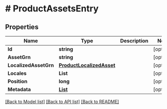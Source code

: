 # # ProductAssetsEntry


## Properties 


Name | Type | Description | Notes
------------ | ------------- | ------------- | -------------
**Id**| **string** |   | [optional]
**AssetGrn**| **string** |   | [optional]
**LocalizedAssetGrn**| [**ProductLocalizedAsset**](ProductLocalizedAsset.md) |   | [optional]
**Locales**| **List<string>** |   | [optional]
**Position**| **long** |   | [optional]
**Metadata**| [**List<ProductAssetsEntryMetadata>**](ProductAssetsEntryMetadata.md) |   | [optional]


[[Back to Model list]](../../README.md#models) [[Back to API list]](../../README.md#endpoints) [[Back to README]](../../README.md)

